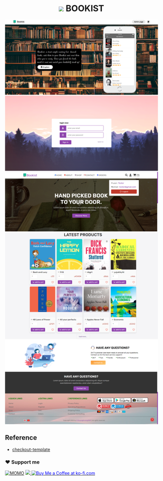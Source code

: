 <h1 align="center">
    <img src="./public/favicon.ico" width="36"/>
    BOOKIST
</h1>

![index](public/preview/index.png)
![login](public/preview/login.png)
![header](public/preview/header.png)
![home_product](public/preview/home_product.png)
![service](public/preview/service.png)
![footer](public/preview/footer.png)

## Reference
+ [checkout-template](https://www.bolt.com/thinkshop/checkout-page-best-practices-templates-examples-to-end-abandonment)

### ❤️ Support me
[![MOMO](https://img.shields.io/badge/-MOMO-red?style=for-the-badge&labelColor=pink&logo=MOMO&logoColor=black)](https://nhantien.momo.vn/0917085937)
<a href="https://www.paypal.me/thuongtruong1009">
  <img height="25" marginTop="10" src="https://quyetdao.com/wp-content/uploads/2019/04/paypal-logo.png">
</a>
<a href='https://ko-fi.com/thuongtruong1009' target='_blank'><img height='25' style='border:0px;height:28px;color:blue' src='https://az743702.vo.msecnd.net/cdn/kofi3.png?v=0' border='0' alt='Buy Me a Coffee at ko-fi.com' />
